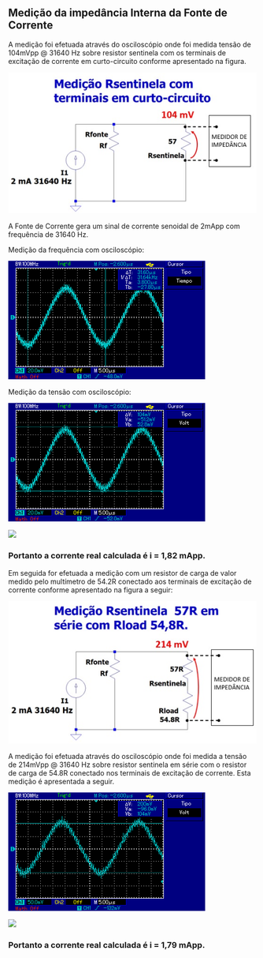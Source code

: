 ## Medição da impedância Interna da Fonte de Corrente

A medição foi efetuada através do osciloscópio onde foi
medida tensão de 104mVpp @ 31640 Hz sobre resistor sentinela com os 
terminais de excitação de corrente em curto-circuito conforme apresentado na figura.

![](Med_Rsent_Terminais_curto.jpg)

A Fonte de Corrente gera um sinal de corrente senoidal de
2mApp com frequência de 31640 Hz.

Medição da frequência com osciloscópio:

![](Frequencia_de_excitacao.jpg)

Medição da tensão com osciloscópio:

![](Amplitude_Rsentinela_mais_curto.jpg)


<img src="https://latex.codecogs.com/svg.latex?\Large&space;i=\frac{VRsentinela}{Rsentinela}" title=" " />

<img src="https://latex.codecogs.com/svg.latex?\Large&space;i=\frac{104mVpp}{57}" title="" />

### Portanto a corrente real calculada é i = 1,82 mApp. 


Em seguida for efetuada a medição com um resistor de carga de valor medido pelo multímetro de 54.2R conectado
aos terminais de excitação de corrente conforme apresentado na figura a seguir:

![](Med_Rsent_Rload_54_8R.jpg)

A medição foi efetuada através do osciloscópio onde foi medida a tensão de 214mVpp @ 31640 Hz sobre resistor sentinela em série com o resistor de carga
de 54.8R conectado nos terminais de excitação de corrente. Esta medição é apresentada a seguir.

![](Amplitude_Rsentinela_mais_Rload200.jpg)



<img src="https://latex.codecogs.com/svg.latex?\Large&space;i=\frac{VTotal}{RTotal}" title=" " />

<img src="https://latex.codecogs.com/svg.latex?\Large&space;i=\frac{200mVpp}{111.8}" title="" />

### Portanto a corrente real calculada é i = 1,79 mApp. 
